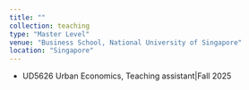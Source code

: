 ```yaml
---
title: ""
collection: teaching
type: "Master Level"
venue: "Business School, National University of Singapore"
location: "Singapore"
---
```

- UD5626 Urban Economics, Teaching assistant|Fall 2025  
